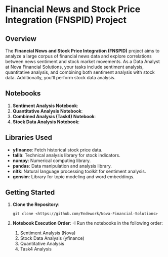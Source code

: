 # Financial News and Stock Price Integration (FNSPID) Project

## Overview

The **Financial News and Stock Price Integration (FNSPID)** project aims to analyze a large corpus of financial news data and explore correlations between news sentiment and stock market movements. As a Data Analyst at Nova Financial Solutions, your tasks include sentiment analysis, quantitative analysis, and combining both sentiment analysis with stock data. Additionally, you'll perform stock data analysis.

## Notebooks

1. **Sentiment Analysis Notebook**:
2. **Quantitative Analysis Notebook**:
3. **Combined Analysis (Task4) Notebook**:
4. **Stock Data Analysis Notebook**:

## Libraries Used

- **yfinance**: Fetch historical stock price data.
- **talib**: Technical analysis library for stock indicators.
- **numpy**: Numerical computing library.
- **pandas**: Data manipulation and analysis library.
- **nltk**: Natural language processing toolkit for sentiment analysis.
- **gensim**: Library for topic modeling and word embeddings.

## Getting Started

1. **Clone the Repository**:
   ```
   git clone <https://github.com/Endework/Nova-Financial-Solutions>
   ```

2. **Notebook Execution Order**:
   -I Run the notebooks in the following order:
     1. Sentiment Analysis (Nova)
     4. Stock Data Analysis (yfinance)
     2. Quantitative Analysis
     3. Task4 Analysis



